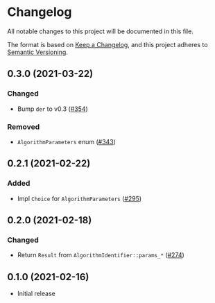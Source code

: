 # Changelog
All notable changes to this project will be documented in this file.

The format is based on [Keep a Changelog](https://keepachangelog.com/en/1.0.0/),
and this project adheres to [Semantic Versioning](https://semver.org/spec/v2.0.0.html).

## 0.3.0 (2021-03-22)
### Changed
- Bump `der` to v0.3 ([#354])

### Removed
- `AlgorithmParameters` enum ([#343])

[#343]: https://github.com/RustCrypto/utils/pull/343
[#354]: https://github.com/RustCrypto/utils/pull/354

## 0.2.1 (2021-02-22)
### Added
- Impl `Choice` for `AlgorithmParameters` ([#295])

[#295]: https://github.com/RustCrypto/utils/pull/295

## 0.2.0 (2021-02-18)
### Changed
- Return `Result` from `AlgorithmIdentifier::params_*` ([#274])

[#274]: https://github.com/RustCrypto/utils/pull/274

## 0.1.0 (2021-02-16)
- Initial release

